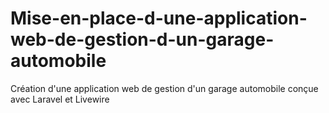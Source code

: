 # Mise-en-place-d-une-application-web-de-gestion-d-un-garage-automobile
Création d'une application web de gestion d'un garage automobile conçue avec Laravel et Livewire
